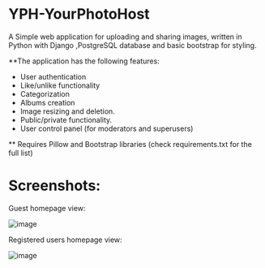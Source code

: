 # YPH-YourPhotoHost
A Simple web application for uploading and sharing images, written in Python with Django ,PostgreSQL database and basic bootstrap for styling. 


**The application has the following features: 
- User authentication 
- Like/unlike functionality
- Categorization
- Albums creation
- Image resizing and deletion.
- Public/private functionality.
- User control panel (for moderators and superusers)

** Requires Pillow and Bootstrap libraries (check requirements.txt for the full list)


# Screenshots:
Guest homepage view:

![image](https://github.com/MurtadaAhmed/YPH-YourPhotoHost/assets/108568451/9dbb721a-2e6a-47a2-a3ae-52108b4afda7)

Registered users homepage view:

![image](https://github.com/MurtadaAhmed/YPH-YourPhotoHost/assets/108568451/fee9291c-2bf1-4b36-ae48-964381556e76)


